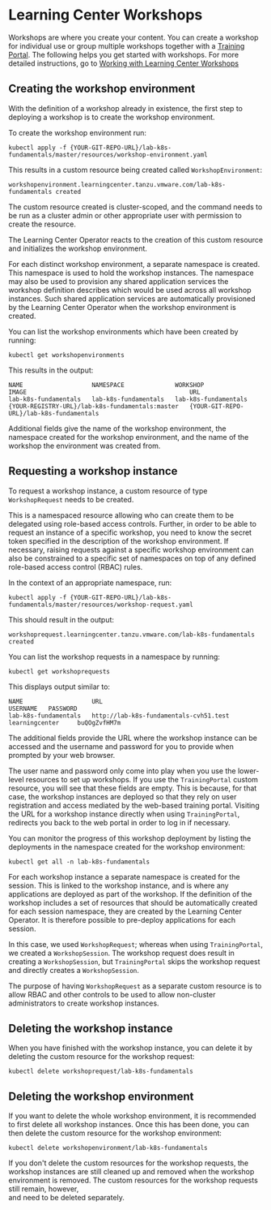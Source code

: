 # Learning Center Workshops

Workshops are where you create your content. You can create a workshop for individual use or group multiple workshops
together with a [Training Portal](training-portal.hbs.md). The following helps you get started with workshops. For more
detailed instructions, go to [Working with Learning Center Workshops](../workshop-content/about.hbs.md)

## <a id="create-workshop-env"></a>Creating the workshop environment

With the definition of a workshop already in existence, the first step to deploying a workshop is to
create the workshop environment.

To create the workshop environment run:

```console
kubectl apply -f {YOUR-GIT-REPO-URL}/lab-k8s-fundamentals/master/resources/workshop-environment.yaml
```

This results in a custom resource being created called `WorkshopEnvironment`:

```console
workshopenvironment.learningcenter.tanzu.vmware.com/lab-k8s-fundamentals created
```

The custom resource created is cluster-scoped, and the command needs to be run as a cluster admin or other appropriate
user with permission to create the resource.

The Learning Center Operator reacts to the creation of this custom resource and initializes the workshop environment.

For each distinct workshop environment, a separate namespace is created. This namespace is used to hold the
workshop instances. The namespace may also be used to provision any shared application services the workshop definition
describes which would be used across all workshop instances. Such shared application services are automatically
provisioned by the Learning Center Operator when the workshop environment is created.

You can list the workshop environments which have been created by running:

```console
kubectl get workshopenvironments
```

This results in the output:

```console
NAME                   NAMESPACE              WORKSHOP               IMAGE                                             URL
lab-k8s-fundamentals   lab-k8s-fundamentals   lab-k8s-fundamentals   {YOUR-REGISTRY-URL}/lab-k8s-fundamentals:master   {YOUR-GIT-REPO-URL}/lab-k8s-fundamentals
```

Additional fields give the name of the workshop environment, the namespace created for the workshop environment, and
the name of the workshop the environment was created from.

## <a id="request-workshop-instance"></a> Requesting a workshop instance

To request a workshop instance, a custom resource of type `WorkshopRequest` needs to be created.

This is a namespaced resource allowing who can create them to be delegated using role-based access controls.
Further, in order to be able to request an instance of a specific workshop, you need to know the secret token specified
in the description of the workshop environment. If necessary, raising requests against a specific workshop
environment can also be constrained to a specific set of namespaces on top of any defined role-based access control (RBAC) rules.

In the context of an appropriate namespace, run:

```console
kubectl apply -f {YOUR-GIT-REPO-URL}/lab-k8s-fundamentals/master/resources/workshop-request.yaml
```

This should result in the output:

```console
workshoprequest.learningcenter.tanzu.vmware.com/lab-k8s-fundamentals created
```

You can list the workshop requests in a namespace by running:

```console
kubectl get workshoprequests
```

This displays output similar to:

```console
NAME                   URL                                      USERNAME   PASSWORD
lab-k8s-fundamentals   http://lab-k8s-fundamentals-cvh51.test   learningcenter     buQOgZvfHM7m
```

The additional fields provide the URL where the workshop instance can be accessed and the username and password for you to
provide when prompted by your web browser.

The user name and password only come into play when you use the lower-level resources to set up workshops. If
you use the `TrainingPortal` custom resource, you will see that these fields are empty. This is because, for that case,
the workshop instances are deployed so that they rely on user registration and access mediated by the web-based
training portal. Visiting the URL for a workshop instance directly when using `TrainingPortal`, redirects you back
to the web portal in order to log in if necessary.

You can monitor the progress of this workshop deployment by listing the deployments in the namespace created for the
workshop environment:

```console
kubectl get all -n lab-k8s-fundamentals
```

For each workshop instance a separate namespace is created for the session. This is linked to the workshop instance, and
is where any applications are deployed as part of the workshop. If the definition of the workshop includes a
set of resources that should be automatically created for each session namespace, they are created by the Learning
Center Operator. It is therefore possible to pre-deploy applications for each session.

In this case, we used `WorkshopRequest`; whereas when using `TrainingPortal`, we created a `WorkshopSession`.
The workshop request does result in creating a `WorkshopSession`, but `TrainingPortal` skips the
workshop request and directly creates a `WorkshopSession`.

The purpose of having `WorkshopRequest` as a separate custom resource is to allow RBAC and other controls to be used
to allow non-cluster administrators to create workshop instances.

## <a id="delete-workshop-instance"></a> Deleting the workshop instance

When you have finished with the workshop instance, you can delete it by deleting the custom resource for the workshop
request:

```console
kubectl delete workshoprequest/lab-k8s-fundamentals
```

## <a id="delete-workshop-env"></a>Deleting the workshop environment

If you want to delete the whole workshop environment, it is recommended to first delete all workshop instances. Once
this has been done, you can then delete the custom resource for the workshop environment:

```console
kubectl delete workshopenvironment/lab-k8s-fundamentals
```

If you don't delete the custom resources for the workshop requests, the workshop instances are still cleaned up and
removed when the workshop environment is removed. The custom resources for the workshop requests still remain, however,  
and need to be deleted separately.

